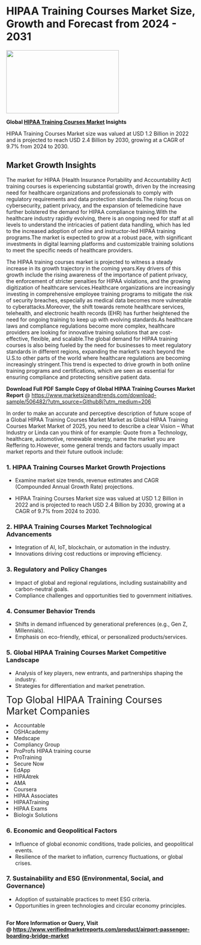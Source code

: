 <H1>HIPAA Training Courses Market Size, Growth and Forecast from 2024 - 2031</H1><img class="aligncenter size-medium wp-image-584254" src="https://thirdeyenews.in/wp-content/uploads/2024/09/Global-Market-Research-300x168.jpeg" alt="" width="300" height="168" /><p><strong>Global&nbsp;<a href="https://www.marketsizeandtrends.com/download-sample/506482/?utm_source=Github8j?utm_medium=206">HIPAA Training Courses Market</a> Insights</strong></p><p>HIPAA Training Courses Market size was valued at USD 1.2 Billion in 2022 and is projected to reach USD 2.4 Billion by 2030, growing at a CAGR of 9.7% from 2024 to 2030.</p><p><h2>Market Growth Insights</h2> <p>The market for HIPAA (Health Insurance Portability and Accountability Act) training courses is experiencing substantial growth, driven by the increasing need for healthcare organizations and professionals to comply with regulatory requirements and data protection standards.The rising focus on cybersecurity, patient privacy, and the expansion of telemedicine have further bolstered the demand for HIPAA compliance training.With the healthcare industry rapidly evolving, there is an ongoing need for staff at all levels to understand the intricacies of patient data handling, which has led to the increased adoption of online and instructor-led HIPAA training programs.The market is expected to grow at a robust pace, with significant investments in digital learning platforms and customizable training solutions to meet the specific needs of healthcare providers.</p> <p>The HIPAA training courses market is projected to witness a steady increase in its growth trajectory in the coming years.Key drivers of this growth include the rising awareness of the importance of patient privacy, the enforcement of stricter penalties for HIPAA violations, and the growing digitization of healthcare services.Healthcare organizations are increasingly investing in comprehensive employee training programs to mitigate the risk of security breaches, especially as medical data becomes more vulnerable to cyberattacks.Moreover, the shift towards remote healthcare services, telehealth, and electronic health records (EHR) has further heightened the need for ongoing training to keep up with evolving standards.As healthcare laws and compliance regulations become more complex, healthcare providers are looking for innovative training solutions that are cost-effective, flexible, and scalable.The global demand for HIPAA training courses is also being fueled by the need for businesses to meet regulatory standards in different regions, expanding the market’s reach beyond the U.S.to other parts of the world where healthcare regulations are becoming increasingly stringent.This trend is expected to drive growth in both online training programs and certifications, which are seen as essential for ensuring compliance and protecting sensitive patient data.<p><span class=""><strong>Download Full PDF Sample Copy of Global HIPAA Training Courses Market Report</strong> @ <a href="https://www.marketsizeandtrends.com/download-sample/506482/?utm_source=Github8j?utm_medium=206" target="_blank">https://www.marketsizeandtrends.com/download-sample/506482/?utm_source=Github8j?utm_medium=206</a></span></p><p>In order to make an accurate and perceptive description of future scope of a Global&nbsp;HIPAA Training Courses Market Market as Global&nbsp;HIPAA Training Courses Market Market of 2025, you need to describe a clear Vision &ndash; What Industry or Linda can you think of for example: Quote from a Technology, healthcare, automotive, renewable energy, name the market you are Reffering to.However, some general trends and factors usually impact market reports and their future outlook include:</p><h3>1.&nbsp;<strong>HIPAA Training Courses Market Growth Projections</strong></h3><ul><li>Examine market size trends, revenue estimates and CAGR (Compounded Annual Growth Rate) projections.</li><li><p>HIPAA Training Courses Market size was valued at USD 1.2 Billion in 2022 and is projected to reach USD 2.4 Billion by 2030, growing at a CAGR of 9.7% from 2024 to 2030.</p></li></ul><h3>2.&nbsp;<strong>HIPAA Training Courses Market Technological Advancements</strong></h3><ul><li>Integration of AI, IoT, blockchain, or automation in the industry.</li><li>Innovations driving cost reductions or improving efficiency.</li></ul><h3>3.&nbsp;<strong>Regulatory and Policy Changes</strong></h3><ul><li>Impact of global and regional regulations, including sustainability and carbon-neutral goals.</li><li>Compliance challenges and opportunities tied to government initiatives.</li></ul><h3>4.&nbsp;<strong>Consumer Behavior Trends</strong></h3><ul><li>Shifts in demand influenced by generational preferences (e.g., Gen Z, Millennials).</li><li>Emphasis on eco-friendly, ethical, or personalized products/services.</li></ul><h3>5.&nbsp;<strong>Global HIPAA Training Courses Market Competitive Landscape</strong></h3><ul><li>Analysis of key players, new entrants, and partnerships shaping the industry.</li><li>Strategies for differentiation and market penetration.</li></ul><p data-pm-slice="1 1 []"><span style="color: inherit; font-family: inherit; font-size: 25px;">Top Global HIPAA Training Courses Market Companies</span></p><div class="" data-test-id=""><p><li>Accountable</li><li> OSHAcademy</li><li> Medscape</li><li> Compliancy Group</li><li> ProProfs HIPAA training course</li><li> ProTraining</li><li> Secure Now</li><li> EdApp</li><li> HIPAAtrek</li><li> AMA</li><li> Coursera</li><li> HIPAA Associates</li><li> HIPAATraining</li><li> HIPAA Exams</li><li> Biologix Solutions</li></p></div><h3>6.&nbsp;<strong>Economic and Geopolitical Factors</strong></h3><ul><li>Influence of global economic conditions, trade policies, and geopolitical events.</li><li>Resilience of the market to inflation, currency fluctuations, or global crises.</li></ul><h3>7.&nbsp;<strong>Sustainability and ESG (Environmental, Social, and Governance)</strong></h3><ul><li>Adoption of sustainable practices to meet ESG criteria.</li><li>Opportunities in green technologies and circular economy principles.</li></ul><h2><strong style="font-size: 14px;">For More Information or Query, Visit @&nbsp;</strong><a style="background-color: #ffffff; font-size: 14px;" href="https://www.marketsizeandtrends.com/report/hipaa-training-courses-market/" target="_blank">https://www.verifiedmarketreports.com/product/airport-passenger-boarding-bridge-market</a></h2>